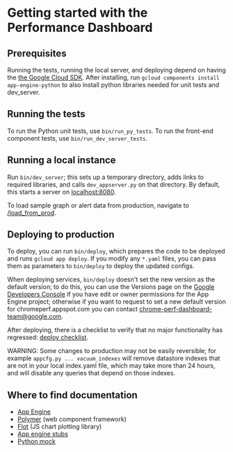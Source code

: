 # Getting started with the Performance Dashboard

## Prerequisites

Running the tests, running the local server, and deploying depend on having
the [the Google Cloud SDK](https://cloud.google.com/sdk/downloads). After
installing, run `gcloud components install app-engine-python` to also install
python libraries needed for unit tests and dev_server.

## Running the tests

To run the Python unit tests, use `bin/run_py_tests`. To run the front-end
component tests, use `bin/run_dev_server_tests`.

## Running a local instance

Run `bin/dev_server`; this sets up a temporary directory, adds links to
required libraries, and calls `dev_appserver.py` on that directory.  By
default, this starts a server on [localhost:8080](http://localhost:8080/).

To load sample graph or alert data from production, navigate to
[/load\_from\_prod](http://localhost:8080/load_from_prod).

## Deploying to production

To deploy, you can run `bin/deploy`, which prepares the code to be deployed and
runs `gcloud app deploy`. If you modify any `*.yaml` files, you can pass them as
parameters to `bin/deploy` to deploy the updated configs.

When deploying services, `bin/deploy` doesn't set the new version as the default
version; to do this, you can use the Versions page on the [Google Developers
Console](https://console.developers.google.com/) if you have edit or owner
permissions for the App Engine project; otherwise if you want to request to set
a new default version for chromeperf.appspot.com you can contact
chrome-perf-dashboard-team@google.com.

After deploying, there is a checklist to verify that no major functionality
has regressed: [deploy checklist](/dashboard/docs/deploy-checklist.md).

WARNING: Some changes to production may not be easily reversible; for
example `appcfg.py ... vacuum_indexes` will remove datastore indexes that
are not in your local index.yaml file, which may take more than 24 hours,
and will disable any queries that depend on those indexes.

## Where to find documentation

- [App Engine](https://developers.google.com/appengine/docs/python/)
- [Polymer](http://www.polymer-project.org/) (web component framework)
- [Flot](http://flotcharts.org/) (JS chart plotting library)
- [App engine stubs](https://developers.google.com/appengine/docs/python/tools/localunittesting)
- [Python mock](http://www.voidspace.org.uk/python/mock/)
